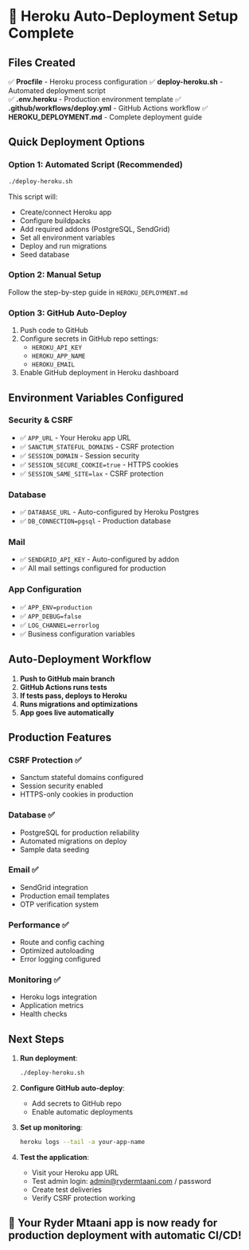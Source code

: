 # 🚀 Heroku Auto-Deployment Setup Complete

## Files Created

✅ **Procfile** - Heroku process configuration
✅ **deploy-heroku.sh** - Automated deployment script  
✅ **.env.heroku** - Production environment template
✅ **.github/workflows/deploy.yml** - GitHub Actions workflow
✅ **HEROKU_DEPLOYMENT.md** - Complete deployment guide

## Quick Deployment Options

### Option 1: Automated Script (Recommended)
```bash
./deploy-heroku.sh
```
This script will:
- Create/connect Heroku app
- Configure buildpacks  
- Add required addons (PostgreSQL, SendGrid)
- Set all environment variables
- Deploy and run migrations
- Seed database

### Option 2: Manual Setup
Follow the step-by-step guide in `HEROKU_DEPLOYMENT.md`

### Option 3: GitHub Auto-Deploy
1. Push code to GitHub
2. Configure secrets in GitHub repo settings:
   - `HEROKU_API_KEY`
   - `HEROKU_APP_NAME` 
   - `HEROKU_EMAIL`
3. Enable GitHub deployment in Heroku dashboard

## Environment Variables Configured

### Security & CSRF
- ✅ `APP_URL` - Your Heroku app URL
- ✅ `SANCTUM_STATEFUL_DOMAINS` - CSRF protection
- ✅ `SESSION_DOMAIN` - Session security
- ✅ `SESSION_SECURE_COOKIE=true` - HTTPS cookies
- ✅ `SESSION_SAME_SITE=lax` - CSRF protection

### Database
- ✅ `DATABASE_URL` - Auto-configured by Heroku Postgres
- ✅ `DB_CONNECTION=pgsql` - Production database

### Mail
- ✅ `SENDGRID_API_KEY` - Auto-configured by addon
- ✅ All mail settings configured for production

### App Configuration  
- ✅ `APP_ENV=production`
- ✅ `APP_DEBUG=false`
- ✅ `LOG_CHANNEL=errorlog`
- ✅ Business configuration variables

## Auto-Deployment Workflow

1. **Push to GitHub main branch**
2. **GitHub Actions runs tests**
3. **If tests pass, deploys to Heroku**
4. **Runs migrations and optimizations**
5. **App goes live automatically**

## Production Features

### CSRF Protection ✅
- Sanctum stateful domains configured
- Session security enabled
- HTTPS-only cookies in production

### Database ✅  
- PostgreSQL for production reliability
- Automated migrations on deploy
- Sample data seeding

### Email ✅
- SendGrid integration
- Production email templates
- OTP verification system

### Performance ✅
- Route and config caching
- Optimized autoloading
- Error logging configured

### Monitoring ✅
- Heroku logs integration
- Application metrics
- Health checks

## Next Steps

1. **Run deployment**:
   ```bash
   ./deploy-heroku.sh
   ```

2. **Configure GitHub auto-deploy**:
   - Add secrets to GitHub repo
   - Enable automatic deployments
   
3. **Set up monitoring**:
   ```bash
   heroku logs --tail -a your-app-name
   ```

4. **Test the application**:
   - Visit your Heroku app URL
   - Test admin login: admin@rydermtaani.com / password
   - Create test deliveries
   - Verify CSRF protection working

## 🎉 Your Ryder Mtaani app is now ready for production deployment with automatic CI/CD!